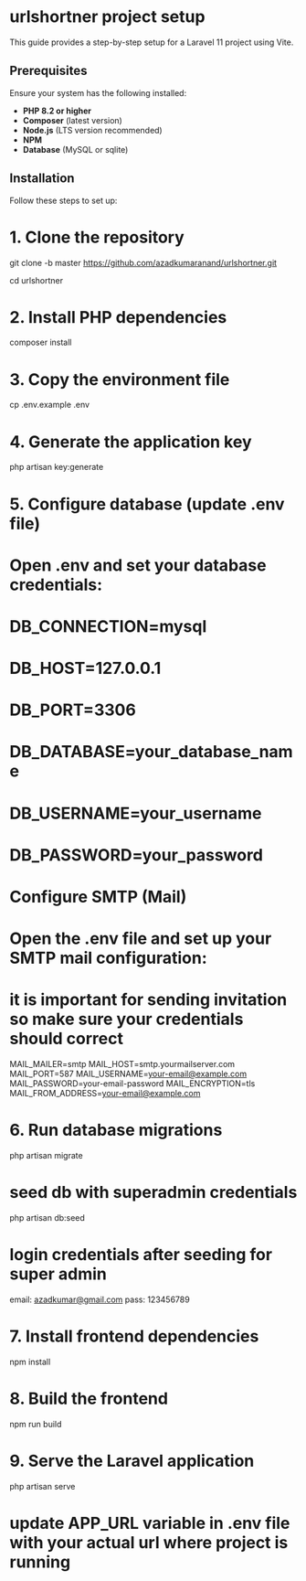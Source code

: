 # urlshortner project setup

This guide provides a step-by-step setup for a Laravel 11 project using Vite.  

## Prerequisites  
Ensure your system has the following installed:  

- **PHP 8.2 or higher**  
- **Composer** (latest version)  
- **Node.js** (LTS version recommended)  
- **NPM**  
- **Database** (MySQL or sqlite)  

## Installation  

Follow these steps to set up:

# 1. Clone the repository
git clone -b master https://github.com/azadkumaranand/urlshortner.git

cd urlshortner

# 2. Install PHP dependencies
composer install

# 3. Copy the environment file
cp .env.example .env

# 4. Generate the application key
php artisan key:generate

# 5. Configure database (update .env file)
# Open .env and set your database credentials:
# DB_CONNECTION=mysql
# DB_HOST=127.0.0.1
# DB_PORT=3306
# DB_DATABASE=your_database_name
# DB_USERNAME=your_username
# DB_PASSWORD=your_password

# Configure SMTP (Mail)

# Open the .env file and set up your SMTP mail configuration:
# it is important for sending invitation so make sure your credentials should correct 

MAIL_MAILER=smtp
MAIL_HOST=smtp.yourmailserver.com
MAIL_PORT=587
MAIL_USERNAME=your-email@example.com
MAIL_PASSWORD=your-email-password
MAIL_ENCRYPTION=tls
MAIL_FROM_ADDRESS=your-email@example.com

# 6. Run database migrations
php artisan migrate

# seed db with superadmin credentials 

php artisan db:seed

# login credentials after seeding for super admin
email: azadkumar@gmail.com
pass: 123456789

# 7. Install frontend dependencies
npm install

# 8. Build the frontend
npm run build

# 9. Serve the Laravel application
php artisan serve

# update APP_URL variable in .env file with your actual url where project is running 
